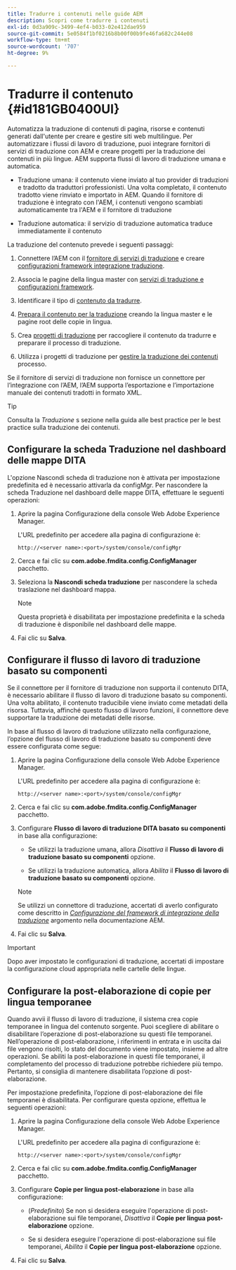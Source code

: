 ```yaml
---
title: Tradurre i contenuti nelle guide AEM
description: Scopri come tradurre i contenuti
exl-id: 0d3a909c-3499-4ef4-b033-02e412dae959
source-git-commit: 5e0584f1bf0216b8b00f00b9fe46fa682c244e08
workflow-type: tm+mt
source-wordcount: '707'
ht-degree: 9%

---
```


# Tradurre il contenuto {#id181GB0400UI}

Automatizza la traduzione di contenuti di pagina, risorse e contenuti generati dall&#39;utente per creare e gestire siti web multilingue. Per automatizzare i flussi di lavoro di traduzione, puoi integrare fornitori di servizi di traduzione con AEM e creare progetti per la traduzione dei contenuti in più lingue. AEM supporta flussi di lavoro di traduzione umana e automatica.

- Traduzione umana: il contenuto viene inviato al tuo provider di traduzioni e tradotto da traduttori professionisti. Una volta completato, il contenuto tradotto viene rinviato e importato in AEM. Quando il fornitore di traduzione è integrato con l&#39;AEM, i contenuti vengono scambiati automaticamente tra l&#39;AEM e il fornitore di traduzione

- Traduzione automatica: il servizio di traduzione automatica traduce immediatamente il contenuto


La traduzione del contenuto prevede i seguenti passaggi:

1. Connettere l’AEM con il [fornitore di servizi di traduzione](https://helpx.adobe.com/experience-manager/6-5/sites/administering/using/tc-tic.html#ConnectingtoaTranslationServiceProvider) e creare [configurazioni framework integrazione traduzione](https://helpx.adobe.com/experience-manager/6-5/sites/administering/using/tc-tic.html#CreatingaTranslationIntegrationConfiguration).

1. Associa le pagine della lingua master con [servizi di traduzione e configurazioni framework](https://helpx.adobe.com/experience-manager/6-5/sites/administering/using/tc-tic.html#ConfiguringPagesforTranslation).

1. Identificare il tipo di [contenuto da tradurre](https://helpx.adobe.com/experience-manager/6-5/sites/administering/using/tc-rules.html).

1. [Prepara il contenuto per la traduzione](https://helpx.adobe.com/experience-manager/6-5/sites/administering/using/tc-prep.html) creando la lingua master e le pagine root delle copie in lingua.

1. Crea [progetti di traduzione](https://helpx.adobe.com/experience-manager/6-5/sites/administering/using/tc-manage.html) per raccogliere il contenuto da tradurre e preparare il processo di traduzione.

1. Utilizza i progetti di traduzione per [gestire la traduzione dei contenuti](https://helpx.adobe.com/experience-manager/6-5/sites/administering/using/tc-manage.html) processo.


Se il fornitore di servizi di traduzione non fornisce un connettore per l’integrazione con l’AEM, l’AEM supporta l’esportazione e l’importazione manuale dei contenuti tradotti in formato XML.

>[!TIP]
>
> Consulta la *Traduzione* s sezione nella guida alle best practice per le best practice sulla traduzione dei contenuti.

## Configurare la scheda Traduzione nel dashboard delle mappe DITA

L&#39;opzione Nascondi scheda di traduzione non è attivata per impostazione predefinita ed è necessario attivarla da configMgr. Per nascondere la scheda Traduzione nel dashboard delle mappe DITA, effettuare le seguenti operazioni:

1. Aprire la pagina Configurazione della console Web Adobe Experience Manager.

   L&#39;URL predefinito per accedere alla pagina di configurazione è:

   ```http
   http://<server name>:<port>/system/console/configMgr
   ```

1. Cerca e fai clic su **com.adobe.fmdita.config.ConfigManager** pacchetto.

1. Seleziona la **Nascondi scheda traduzione** per nascondere la scheda traslazione nel dashboard mappa.

   >[!NOTE]
   >
   > Questa proprietà è disabilitata per impostazione predefinita e la scheda di traduzione è disponibile nel dashboard delle mappe.

1. Fai clic su **Salva**.

## Configurare il flusso di lavoro di traduzione basato su componenti

Se il connettore per il fornitore di traduzione non supporta il contenuto DITA, è necessario abilitare il flusso di lavoro di traduzione basato su componenti. Una volta abilitato, il contenuto traducibile viene inviato come metadati della risorsa. Tuttavia, affinché questo flusso di lavoro funzioni, il connettore deve supportare la traduzione dei metadati delle risorse.

In base al flusso di lavoro di traduzione utilizzato nella configurazione, l’opzione del flusso di lavoro di traduzione basato su componenti deve essere configurata come segue:

1. Aprire la pagina Configurazione della console Web Adobe Experience Manager.

   L&#39;URL predefinito per accedere alla pagina di configurazione è:

   ```http
   http://<server name>:<port>/system/console/configMgr
   ```

1. Cerca e fai clic su **com.adobe.fmdita.config.ConfigManager** pacchetto.

1. Configurare **Flusso di lavoro di traduzione DITA basato su componenti** in base alla configurazione:

   - Se utilizzi la traduzione umana, allora *Disattiva* il **Flusso di lavoro di traduzione basato su componenti** opzione.

   - Se utilizzi la traduzione automatica, allora *Abilita* il **Flusso di lavoro di traduzione basato su componenti** opzione.

   >[!NOTE]
   >
   > Se utilizzi un connettore di traduzione, accertati di averlo configurato come descritto in *[Configurazione del framework di integrazione della traduzione](https://helpx.adobe.com/experience-manager/6-5/sites/administering/using/tc-tic.html)* argomento nella documentazione AEM.

1. Fai clic su **Salva**.


>[!IMPORTANT]
>
> Dopo aver impostato le configurazioni di traduzione, accertati di impostare la configurazione cloud appropriata nelle cartelle delle lingue.

## Configurare la post-elaborazione di copie per lingua temporanee

Quando avvii il flusso di lavoro di traduzione, il sistema crea copie temporanee in lingua del contenuto sorgente. Puoi scegliere di abilitare o disabilitare l’operazione di post-elaborazione su questi file temporanei. Nell’operazione di post-elaborazione, i riferimenti in entrata e in uscita dai file vengono risolti, lo stato del documento viene impostato, insieme ad altre operazioni. Se abiliti la post-elaborazione in questi file temporanei, il completamento del processo di traduzione potrebbe richiedere più tempo. Pertanto, si consiglia di mantenere disabilitata l’opzione di post-elaborazione.

Per impostazione predefinita, l’opzione di post-elaborazione dei file temporanei è disabilitata. Per configurare questa opzione, effettua le seguenti operazioni:

1. Aprire la pagina Configurazione della console Web Adobe Experience Manager.

   L&#39;URL predefinito per accedere alla pagina di configurazione è:

   ```http
   http://<server name>:<port>/system/console/configMgr
   ```

1. Cerca e fai clic su **com.adobe.fmdita.config.ConfigManager** pacchetto.

1. Configurare **Copie per lingua post-elaborazione** in base alla configurazione:

   - \(*Predefinito*\) Se non si desidera eseguire l&#39;operazione di post-elaborazione sui file temporanei, *Disattiva* il **Copie per lingua post-elaborazione** opzione.

   - Se si desidera eseguire l&#39;operazione di post-elaborazione sui file temporanei, *Abilita* il **Copie per lingua post-elaborazione** opzione.

1. Fai clic su **Salva**.

